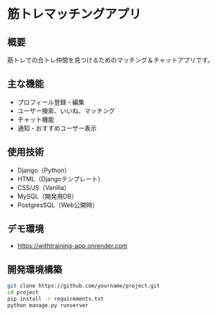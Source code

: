 # 筋トレマッチングアプリ

## 概要
筋トレでの合トレ仲間を見つけるためのマッチング＆チャットアプリです。

## 主な機能
- プロフィール登録・編集
- ユーザー検索、いいね、マッチング
- チャット機能
- 通知・おすすめユーザー表示

## 使用技術
- Django（Python）
- HTML（Djangoテンプレート）
- CSS/JS（Vanilla）
- MySQL（開発用DB）
- PostgresSQL（Web公開時）

## デモ環境
- https://withtraining-app.onrender.com

## 開発環境構築
```bash
git clone https://github.com/yourname/project.git
cd project
pip install -r requirements.txt
python manage.py runserver
